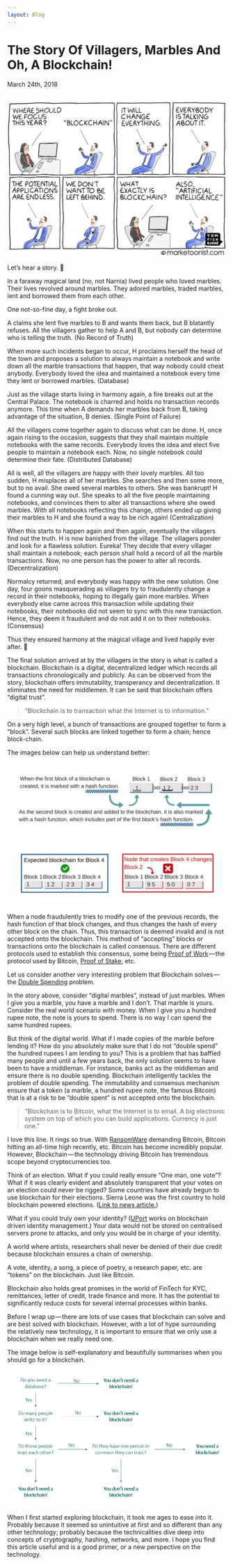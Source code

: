 ```yaml
---
layout: Blog
---
```


# The Story Of Villagers, Marbles And Oh, A Blockchain!
<p class="metaData"> March 24th, 2018 </p>
<br/>

<img src="./blockchain.jpeg" class="blogImg"/>

Let’s hear a story. 🙂

In a faraway magical land (no, not Narnia) lived people who loved marbles. Their lives revolved around marbles. They adored marbles, traded marbles, lent and borrowed them from each other.

One not-so-fine day, a fight broke out.

A claims she lent five marbles to B and wants them back, but B blatantly refuses. All the villagers gather to help A and B, but nobody can determine who is telling the truth. (No Record of Truth)

When more such incidents began to occur, H proclaims herself the head of the town and proposes a solution to always maintain a notebook and write down all the marble transactions that happen, that way nobody could cheat anybody. Everybody loved the idea and maintained a notebook every time they lent or borrowed marbles. (Database)

Just as the village starts living in harmony again, a fire breaks out at the Central Palace. The notebook is charred and holds no transaction records anymore. This time when A demands her marbles back from B, taking advantage of the situation, B denies. (Single Point of Failure)

All the villagers come together again to discuss what can be done. H, once again rising to the occasion, suggests that they shall maintain multiple notebooks with the same records. Everybody loves the idea and elect five people to maintain a notebook each. Now, no single notebook could determine their fate. (Distributed Database)

All is well, all the villagers are happy with their lovely marbles. All too sudden, H misplaces all of her marbles. She searches and then some more, but to no avail. She owed several marbles to others. She was bankrupt! H found a cunning way out. She speaks to all the five people maintaining notebooks, and convinces them to alter all transactions where she owed marbles. With all notebooks reflecting this change, others ended up giving their marbles to H and she found a way to be rich again! (Centralization)

When this starts to happen again and then again, eventually the villagers find out the truth. H is now banished from the village. The villagers ponder and look for a flawless solution. Eureka! They decide that every villager shall maintain a notebook; each person shall hold a record of all the marble transactions. Now, no one person has the power to alter all records. (Decentralization)

Normalcy returned, and everybody was happy with the new solution. One day, four goons masquerading as villagers try to fraudulently change a record in their notebooks, hoping to illegally gain more marbles. When everybody else came across this transaction while updating their notebooks, their notebooks did not seem to sync with this new transaction. Hence, they deem it fraudulent and do not add it on to their notebooks. (Consensus)

Thus they ensured harmony at the magical village and lived happily ever after. 🙂

The final solution arrived at by the villagers in the story is what is called a blockchain. Blockchain is a digital, decentralized ledger which records all transactions chronologically and publicly. As can be observed from the story, blockchain offers immutability, transperancy and decentralization. It eliminates the need for middlemen. It can be said that blockchain offers “digital trust”.

> “Blockchain is to transaction what the Internet is to information.”

On a very high level, a bunch of transactions are grouped together to form a “block”. Several such blocks are linked together to form a chain; hence block-chain.

The images below can help us understand better:

<img src="./blockchain1.png" class="blogImg"/>
<img src="./blockchain2.png" class="blogImg"/>

When a node fraudulently tries to modify one of the previous records, the hash function of that block changes, and thus changes the hash of every other block on the chain. Thus, this transaction is deemed invalid and is not accepted onto the blockchain. This method of “accepting” blocks or transactions onto the blockchain is called consensus. There are different protocols used to establish this consensus, some being [Proof of Work](https://en.wikipedia.org/wiki/Proof_of_work) — the protocol used by Bitcoin, [Proof of Stake](https://en.wikipedia.org/wiki/Proof_of_stake), etc.

Let us consider another very interesting problem that Blockchain solves — the [Double Spending](https://en.wikipedia.org/wiki/Double-spending) problem.

In the story above, consider “digital marbles”, instead of just marbles. When I give you a marble, you have a marble and I don’t. That marble is yours. Consider the real world scenario with money. When I give you a hundred rupee note, the note is yours to spend. There is no way I can spend the same hundred rupees.

But think of the digital world. What if I made copies of the marble before lending it? How do you absolutely make sure that I do not “double spend” the hundred rupees I am lending to you? This is a problem that has baffled many people and until a few years back, the only solution seems to have been to have a middleman. For instance, banks act as the middleman and ensure there is no double spending. Blockchain intelligently tackles the problem of double spending. The immutability and consensus mechanism ensure that a token (a marble, a hundred rupee note, the famous Bitcoin) that is at a risk to be “double spent” is not accepted onto the blockchain.

> “Blockchain is to Bitcoin, what the Internet is to email. A big electronic system on top of which you can build applications. Currency is just one.”

I love this line. It rings so true. With [RansomWare](https://en.wikipedia.org/wiki/Ransomware) demanding Bitcoin, Bitcoin hitting an all-time high recently, etc. Bitcoin has become incredibly popular. However, Blockchain — the technology driving Bitcoin has tremendous scope beyond cryptocurrencies too.

Think of an election. What if you could really ensure “One man, one vote”? What if it was clearly evident and absolutely transparent that your votes on an election could never be rigged?
Some countries have already begun to use blockchain for their elections. Sierra Leone was the first country to hold blockchain powered elections. ([Link to news article.](https://yourstory.com/2018/03/sierra-leone-blockchain-powered-elections/))

What if you could truly own your identity? ([UPort](https://www.uport.me/) works on blockchain driven identity management.) Your data would not be stored on centralised servers prone to attacks, and only you would be in charge of your identity.

A world where artists, researchers shall never be denied of their due credit because blockchain ensures a chain of ownership.

A vote, identity, a song, a piece of poetry, a research paper, etc. are “tokens” on the blockchain. Just like Bitcoin.

Blockchain also holds great promises in the world of FinTech for KYC, remittances, letter of credit, trade finance and more. It has the potential to significantly reduce costs for several internal processes within banks.

Before I wrap up — there are lots of use cases that blockchain can solve and are best solved with blockchain. However, with a lot of hype surrounding the relatively new technology, it is important to ensure that we only use a blockchain when we really need one.

The image below is self-explanatory and beautifully summarises when you should go for a blockchain.

<img src="./blockchainflowdiagram.png" class="blogImg"/>

When I first started exploring blockchain, it took me ages to ease into it. Probably because it seemed so unintuitive at first and so different than any other technology; probably because the technicalities dive deep into concepts of cryptography, hashing, networks, and more. I hope you find this article useful and is a good primer, or a new perspective on the technology.
